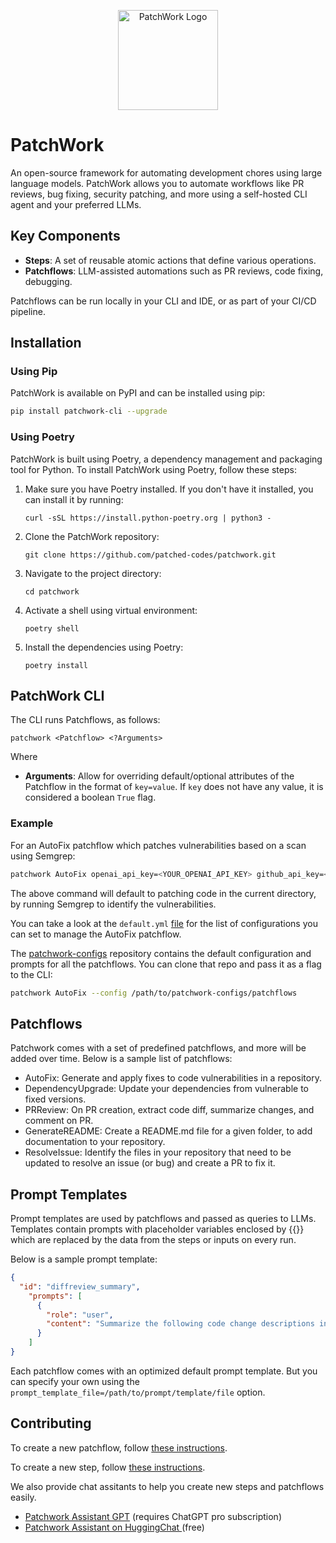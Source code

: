 <p align="center">
  <img src="https://github.com/patched-codes/patchwork/assets/126385808/a7adcf24-b615-43a0-a244-45789d184f0a" width="160" alt="PatchWork Logo">
</p>

# PatchWork

An open-source framework for automating development chores using large language models. PatchWork allows you to automate workflows like PR reviews, bug fixing, security patching, and more using a self-hosted CLI agent and your preferred LLMs.

## Key Components

- **Steps**: A set of reusable atomic actions that define various operations.
- **Patchflows**: LLM-assisted automations such as PR reviews, code fixing, debugging.

Patchflows can be run locally in your CLI and IDE, or as part of your CI/CD pipeline.

## Installation

### Using Pip

PatchWork is available on PyPI and can be installed using pip:

```bash
pip install patchwork-cli --upgrade
```

### Using Poetry

PatchWork is built using Poetry, a dependency management and packaging tool for Python. To install PatchWork using Poetry, follow these steps:

1. Make sure you have Poetry installed. If you don't have it installed, you can install it by running:
   ```
   curl -sSL https://install.python-poetry.org | python3 -
   ```

2. Clone the PatchWork repository:
   ```
   git clone https://github.com/patched-codes/patchwork.git
   ```

3. Navigate to the project directory:
   ```
   cd patchwork
   ```

4. Activate a shell using virtual environment:
   ```
   poetry shell
   ```

5. Install the dependencies using Poetry:
   ```
   poetry install
   ```

## PatchWork CLI

The CLI runs Patchflows, as follows:

```
patchwork <Patchflow> <?Arguments>
```

Where
- **Arguments**: Allow for overriding default/optional attributes of the Patchflow in the format of `key=value`. If `key` does not have any value, it is considered a boolean `True` flag.

### Example

For an AutoFix patchflow which patches vulnerabilities based on a scan using Semgrep:

```bash
patchwork AutoFix openai_api_key=<YOUR_OPENAI_API_KEY> github_api_key=<YOUR_GITHUB_TOKEN>
```

The above command will default to patching code in the current directory, by running Semgrep to identify the vulnerabilities.

You can take a look at the `default.yml` [file](patchwork/patchflows/AutoFix/defaults.yml) for the list of configurations you can set to manage the AutoFix patchflow. 

The [patchwork-configs](https://github.com/patched-codes/patchwork-configs) repository contains the default configuration and prompts for all the patchflows. You can clone that repo and pass it as a flag to the CLI:

```bash
patchwork AutoFix --config /path/to/patchwork-configs/patchflows
```

## Patchflows

Patchwork comes with a set of predefined patchflows, and more will be added over time. Below is a sample list of patchflows:

- AutoFix: Generate and apply fixes to code vulnerabilities in a repository.
- DependencyUpgrade: Update your dependencies from vulnerable to fixed versions.
- PRReview: On PR creation, extract code diff, summarize changes, and comment on PR.
- GenerateREADME: Create a README.md file for a given folder, to add documentation to your repository.
- ResolveIssue: Identify the files in your repository that need to be updated to resolve an issue (or bug) and create a PR to fix it.

## Prompt Templates

Prompt templates are used by patchflows and passed as queries to LLMs. Templates contain prompts with placeholder variables enclosed by {{}} which are replaced by the data from the steps or inputs on every run. 

Below is a sample prompt template:

```json
{
  "id": "diffreview_summary",
    "prompts": [
      {
        "role": "user",
        "content": "Summarize the following code change descriptions in 1 paragraph. {{diffreviews}}"
      }
    ]
}
```

Each patchflow comes with an optimized default prompt template. But you can specify your own using the `prompt_template_file=/path/to/prompt/template/file` option. 

## Contributing

To create a new patchflow, follow [these instructions](patchwork/patchflows/README.md).

To create a new step, follow [these instructions](patchwork/steps/README.md).

We also provide chat assitants to help you create new steps and patchflows easily.

- [Patchwork Assistant GPT](https://chatgpt.com/g/g-0G4sCAd2y-patchwork-assistant) (requires ChatGPT pro subscription)
- [Patchwork Assistant on HuggingChat ](https://hf.co/chat/assistant/66322701fd4787e0c1f7696b) (free)
